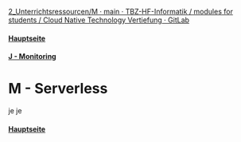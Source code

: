 [2_Unterrichtsressourcen/M · main · TBZ-HF-Informatik / modules for students / Cloud Native Technology Vertiefung · GitLab](https://gitlab.com/ch-tbz-hf/Stud/v-cnt/-/tree/main/2_Unterrichtsressourcen/M)
#### [Hauptseite](/README.md)
#### [J - Monitoring](/aufgaben/J%20-%20Monitoring.md)
# M - Serverless
je je



#### [Hauptseite](/README.md)